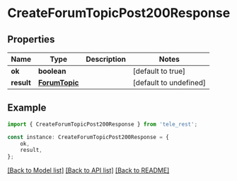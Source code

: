# CreateForumTopicPost200Response


## Properties

Name | Type | Description | Notes
------------ | ------------- | ------------- | -------------
**ok** | **boolean** |  | [default to true]
**result** | [**ForumTopic**](ForumTopic.md) |  | [default to undefined]

## Example

```typescript
import { CreateForumTopicPost200Response } from 'tele_rest';

const instance: CreateForumTopicPost200Response = {
    ok,
    result,
};
```

[[Back to Model list]](../README.md#documentation-for-models) [[Back to API list]](../README.md#documentation-for-api-endpoints) [[Back to README]](../README.md)
